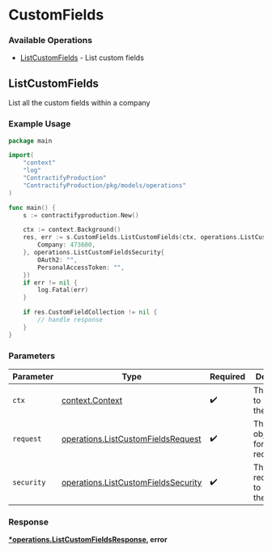# CustomFields

### Available Operations

* [ListCustomFields](#listcustomfields) - List custom fields

## ListCustomFields

List all the custom fields within a company

### Example Usage

```go
package main

import(
	"context"
	"log"
	"ContractifyProduction"
	"ContractifyProduction/pkg/models/operations"
)

func main() {
    s := contractifyproduction.New()

    ctx := context.Background()
    res, err := s.CustomFields.ListCustomFields(ctx, operations.ListCustomFieldsRequest{
        Company: 473600,
    }, operations.ListCustomFieldsSecurity{
        OAuth2: "",
        PersonalAccessToken: "",
    })
    if err != nil {
        log.Fatal(err)
    }

    if res.CustomFieldCollection != nil {
        // handle response
    }
}
```

### Parameters

| Parameter                                                                                  | Type                                                                                       | Required                                                                                   | Description                                                                                |
| ------------------------------------------------------------------------------------------ | ------------------------------------------------------------------------------------------ | ------------------------------------------------------------------------------------------ | ------------------------------------------------------------------------------------------ |
| `ctx`                                                                                      | [context.Context](https://pkg.go.dev/context#Context)                                      | :heavy_check_mark:                                                                         | The context to use for the request.                                                        |
| `request`                                                                                  | [operations.ListCustomFieldsRequest](../../models/operations/listcustomfieldsrequest.md)   | :heavy_check_mark:                                                                         | The request object to use for the request.                                                 |
| `security`                                                                                 | [operations.ListCustomFieldsSecurity](../../models/operations/listcustomfieldssecurity.md) | :heavy_check_mark:                                                                         | The security requirements to use for the request.                                          |


### Response

**[*operations.ListCustomFieldsResponse](../../models/operations/listcustomfieldsresponse.md), error**

